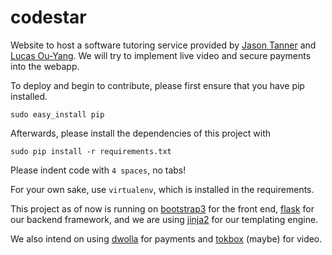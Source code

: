 codestar
========

Website to host a software tutoring service provided by [Jason Tanner]() and [Lucas Ou-Yang](http://codelucas.com). We will try to implement live video and secure payments into the webapp.

To deploy and begin to contribute, please first ensure that you have pip installed.

`sudo easy_install pip`

Afterwards, please install the dependencies of this project with

`sudo pip install -r requirements.txt`

Please indent code with `4 spaces`, no tabs!

For your own sake, use `virtualenv`, which is installed in the requirements.

This project as of now is running on [bootstrap3](http://getbootstrap.com/) for the front end, [flask](http://flask.pocoo.org/) for our backend framework, and we are using [jinja2](http://jinja.pocoo.org/docs/) for our templating engine. 

We also intend on using [dwolla](https://www.dwolla.com/) for payments and [tokbox](http://tokbox.com/) (maybe) for video.


